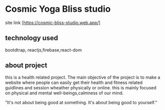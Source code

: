 # Cosmic Yoga Bliss studio

site link [https://cosmic-bliss-studio.web.app/]

## technology used
bootdtrap, reactjs,firebase,react-dom

## about project
this is a health related project. The main objective of the project is to make a website where people can easily get their health and fitness related guidlines and session wheather physically or online. this is mainly focused on physical and mental well-beings,calmness of our mind. 

"It's not about being good at something. It's about being good to yourself."

